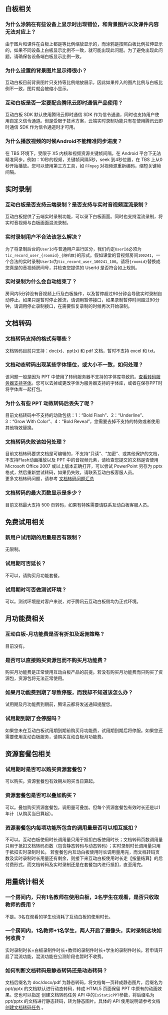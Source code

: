 ## 白板相关

### 为什么涂鸦在有些设备上显示时出现错位，和背景图片以及课件内容无法对应上？
由于图片和课件在白板上都是等比例缩放显示的，而涂鸦是按照白板比例拉伸显示的，如果不同设备上白板显示比例不一致，就可能出现此问题。为了避免出现此问题，请确保各设备端白板显示比例一致。  

### 为什么设置的背景图片显示得很小？
互动白板目前背景图片只支持等比例缩放展示，因此如果传入的图片比例与白板比例不一致，图片就会被缩小显示。

### 互动白板是否一定要配合腾讯云即时通信产品使用？
互动白板 SDK 默认使用腾讯云即时通信 SDK 作为信令通道，同时也支持用户使用自定义信令通道。但是受限于技术方案，云端实时录制功能只有在使用腾讯云即时通信 SDK 作为信令通道时才可用。

### 为什么播放视频的时候Android不能精准同步进度？
在 TBS 环境下，受限于 X5 内核和视频资源关键帧间隔，在 Android 平台下无法精准同步。例如：10秒的视频，关键帧间隔5秒，seek 到4秒位置，在 TBS 上从0秒开始播放。您可以使用第三方工具，如 `FFmpeg` 对视频源重新编码，缩短关键帧间隔。

## 实时录制

### 互动白板是否支持云端录制？是否支持与实时音视频混流录制？
互动白板提供了云端实时录制功能，可以录下白板画面。同时也支持混流录制，将实时音视频与白板画面混流录制。

### 实时录制用户不合法该怎么解决？
为了将录制后台的`UserId`与普通用户进行区分，我们约定`UserId`必须为`tic_record_user_{roomid}_{随机数}`的形式。假如课堂的音视频房间`100241`，一个合法的实时录制`UserId`为`tic_record_user_100241_100`。请将`{roomid}`替换成您真是的音视频房间号，并检查您提供的 UserId 是否符合如上规则。

### 实时录制为什么会自动结束了？
房间内5分钟没有音视频上行及白板操作，以及暂停超过90分钟会导致实时录制自动停止。如果只是暂时停止推流，请调用暂停接口，如果录制暂停时间超过90分钟，请调用停止录制接口，在需要恢复录制的时候再次开始录制。

## 文档转码

### 文档转码支持的格式有哪些？
文档转码目前只支持：doc(x)、ppt(x) 和 pdf 文档，暂时不支持 excel 和 txt。

### 文档动态转码出现某些字体错位，或大小不一致，如何处理？  
该问题一般是因为 PPT 中使用了转码服务器不支持的字体库导致的。[查看转码服务器支持字体](./开发指南/PPT转h5支持字体列表.md)。您可以去掉或更改字体为服务器支持的字体库，或者在保存PPT时将字体库一起打包。

### 为什么有些 PPT 动效转码后丢失了呢？  
目前文档转码中不支持的动效包括：1：“Bold Flash”、2：“Underline”、3：“Grow With Color”、4：“Bold Reveal”，您需要去掉不支持的特效或者使用其他特效替换。

### 文档转码失败该如何处理？
目前文档转码要求文档是可编辑的，不支持“只读”、“加密”、或其他保护的文档，不支持Flash动画播放以及 PPT 中的音视频元素，请检查您提交的文档是否使用 Microsoft Office 2007 或以上版本正确打开，可以尝试 PowerPoint 另存为 pptx 格式，然后重新尝试转码，如果仍失败，请联系互动白板客服人员。    
更多文档转码问题，请参考 [文档转码问题汇总](./开发指南/文档转码/常见问题.md)

### 文档转码的最大页数显示是多少？
目前文档最大支持 500 页转码，如果有特殊需要请联系互动白板客服人员。

## 免费试用相关

### 新用户试用期的用量是否有限制？
无限制。

### 试用期可否延长？
不可以，请购买月功能套餐。

### 试用期时可否做测试环境？
可以。测试环境是对客户来说，对于腾讯云互动白板侧均为正式环境。

## 月功能费相关

### 互动白板-月功能费是否有折扣及返佣策略？
目前没有。

### 是否可以直接购买资源包而不购买月功能费？
购买月功能费是正常使用互动白板产品的前提。若没有购买月功能费而只购买了资源包，资源包将无法正常使用。

### 如果月功能费到期了导致停服，而我却不知道该怎么办？
试用期及月功能费到期前，腾讯云都将发送通知提醒您。

### 试用期到期了会停服吗？
如果您未在互动白板试用期到期前购买月功能费，试用期到期后将停服。如果您还需要使用互动白板服务，请购买互动白板月功能费。

## 资源套餐包相关

### 试用期时是否可以购买资源套餐包？
可以购买。资源套餐包有效期从购买当日算起。

### 资源套餐包是否可以叠加购买？
可以。叠加购买资源套餐包，调用量可叠加。但每个资源套餐包有效时长还是以1年计（从购买当日算起）。

### 资源套餐包内每项功能所包含的调用量是否可以相互抵扣？
不可以。互动白板使用时长调用量只用于抵扣白板使用时长；文档转码页数调用量只用于抵扣文档转码页数（包含静态转码与动态转码）；实时录制时长调用量只用于抵扣实时录制时长。 若套餐包内互动白板使用时长调用量用完，而文档转码页数及实时录制时长用量还有剩余，则接下来互动白板使用时长走【按量结算】的后付费形式，而文档转码及实时录制还是在套餐包内进行抵扣，直至用完。

## 用量统计相关

### 一个房间内，只有1名教师在使用白板，3名学生在观看，是否只收取教师的费用？
不是。3名在观看的学生也消耗了互动白板的使用时长。

### 一个房间内，1名教师+1名学生，两人开启了摄像头，实时录制这块如何收费？
实时录制时长=白板录制件时长+教师的录制件时长+学生的录制件时长。若申请开启了混流功能，混流功能在公测阶段也暂时不收费。

### 如何判断文档转码是静态转码还是动态转码？
文档后缀名为 doc/docx/pdf 为静态转码，将文档每一页转成静态图片，后缀名为 ppt/pptx 的文档默认进行动态转码，转成 HTML5 页面保留 PPT 中原有的动画效果。您也可以指定 创建文档转码任务 API 中的`IsStaticPPT`参数，将后缀名为 ppt/pptx 的文档进行静态转码，转为静态图片。具体的 API 使用说明请参考文档 [创建文档转码任务](https://cloud.tencent.com/document/product/1137/40060) 。
